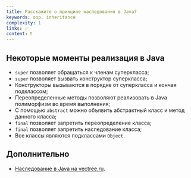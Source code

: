 ```yaml
---
title: Расскажите о принципе наследования в Java?
keywords: oop, inheritance
complexity: 1
links: ✅
content: ❗
---
```


## Некоторые моменты реализация в Java

- `super` позволяет обращаться к членам суперкласса;
- `super` позволяет вызвать конструктор суперкласса;
- Конструкторы вызываются в порядке от суперкласса и кончая подклассом;
- Переопределенные методы позволяют реализовать в Java полиморфизм во время выполнения;
- С помощью `abstract` можно объявить абстрактный класс и метод данного класса;
- `final` позволяет запретить переопределение класса;
- `final` позволяет запретить наследование класса;
- Все классы являются подклассами `Object`.

## Дополнительно
- [Наследование в Java на vectree.ru](https://vectree.ru/text/132/2/0).
